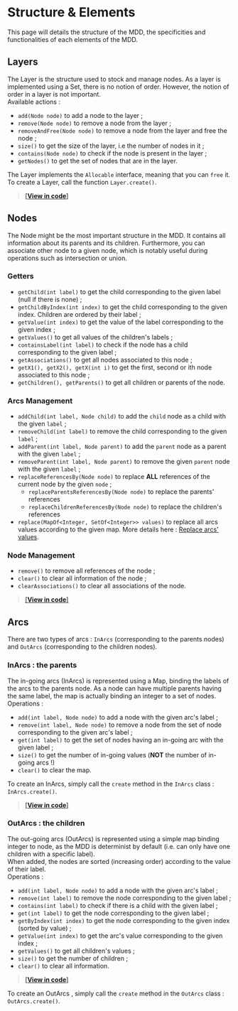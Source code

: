 # Structure & Elements <!-- {docsify-ignore-all} -->
This page will details the structure of the MDD, the specificities and functionalities of each elements of the MDD.

## Layers
The Layer is the structure used to stock and manage nodes. As a layer is implemented using a Set, there is no notion of order. However, the notion of order in a layer is not important.    
Available actions : 
* `add(Node node)` to add a node to the layer ;
* `remove(Node node)` to remove a node from the layer ; 
* `removeAndFree(Node node)` to remove a node from the layer and free the node ;
* `size()` to get the size of the layer, i.e the number of nodes in it ;
* `contains(Node node)` to check if the node is present in the layer ;
* `getNodes()` to get the set of nodes that are in the layer.

The Layer implements the `Allocable` interface, meaning that you can `free` it.
To create a Layer, call the function `Layer.create()`.

> [[**View in code**]](https://github.com/JungVictor/MDDLib/blob/main/core/src/main/java/dd/mdd/components/Layer.java)

## Nodes
The Node might be the most important structure in the MDD. It contains all information about its parents and its children. Furthermore, you can associate other node to a given node, which is notably useful during operations such as intersection or union.  

### Getters
* `getChild(int label)` to get the child corresponding to the given label (null if there is none) ;
* `getChildByIndex(int index)` to get the child corresponding to the given index. Children are ordered by their label ;
* `getValue(int index)` to get the value of the label corresponding to the given index ;
* `getValues()` to get all values of the children's labels ;
* `containsLabel(int label)` to check if the node has a child corresponding to the given label ;
* `getAssociations()` to get all nodes associated to this node ;
* `getX1(), getX2(), getX(int i)` to get the first, second or ith node associated to this node ;
* `getChildren(), getParents()` to get all children or parents of the node.

### Arcs Management
* `addChild(int label, Node child)` to add the `child` node as a child with the given `label` ;
* `removeChild(int label)` to remove the child corresponding to the given `label` ;
* `addParent(int label, Node parent)` to add the `parent` node as a parent with the given `label` ;
* `removeParent(int label, Node parent)` to remove the given `parent` node with the given `label` ;
* `replaceReferencesBy(Node node)` to replace **ALL** references of the current node by the given `node` ;
  * `replaceParentsReferencesBy(Node node)` to replace the parents' references
  * `replaceChildrenReferencesBy(Node node)` to replace the children's references
* `replace(MapOf<Integer, SetOf<Integer>> values)` to replace all arcs values according to the given map. More details here : [Replace arcs' values](operation-on-the-mdd?id=replace-arcs-values).

### Node Management
* `remove()` to remove all references of the node ;
* `clear()` to clear all information of the node ;
* `clearAssociations()` to clear all associations of the node.

> [[**View in code**]](https://github.com/JungVictor/MDDLib/blob/main/core/src/main/java/dd/mdd/components/Node.java)

## Arcs
There are two types of arcs : `InArcs` (corresponding to the parents nodes) and `OutArcs` (corresponding to the children nodes).  

### InArcs : the parents
The in-going arcs (InArcs) is represented using a Map, binding the labels of the arcs to the parents node. As a node can have multiple parents having the same label, the map is actually binding an integer to a set of nodes.  
Operations :  
* `add(int label, Node node)` to add a node with the given arc's label ;
* `remove(int label, Node node)` to remove a node from the set of node corresponding to the given arc's label ;
* `get(int label)` to get the set of nodes having an in-going arc with the given label ; 
* `size()` to get the number of in-going values (**NOT** the number of in-going arcs !)
* `clear()` to clear the map.

To create an InArcs, simply call the `create` method in the `InArcs` class : `InArcs.create()`.

> [[**View in code**]](https://github.com/JungVictor/MDDLib/blob/main/core/src/main/java/dd/mdd/components/InArcs.java)

### OutArcs : the children
The out-going arcs (OutArcs) is represented using a simple map binding integer to node, as the MDD is determinist by default (i.e. can only have one children with a specific label).  
When added, the nodes are sorted (increasing order) according to the value of their label.  
Operations :  
* `add(int label, Node node)` to add a node with the given arc's label ;
* `remove(int label)` to remove the node corresponding to the given label ;
* `contains(int label)` to check if there is a child with the given label ;
* `get(int label)` to get the node corresponding to the given label ;
* `getByIndex(int index)` to get the node corresponding to the given index (sorted by value) ;
* `getValue(int index)` to get the arc's value corresponding to the given index ;
* `getValues()` to get all children's values ;
* `size()` to get the number of children ;
* `clear()` to clear all information.

> [[**View in code**]](https://github.com/JungVictor/MDDLib/blob/main/core/src/main/java/dd/mdd/components/OutArcs.java)

To create an OutArcs , simply call the `create` method in the `OutArcs` class : `OutArcs.create()`.
